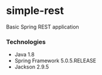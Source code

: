 # simple-rest
Basic Spring REST application

### Technologies

* Java 1.8
* Spring Framework 5.0.5.RELEASE
* Jackson 2.9.5